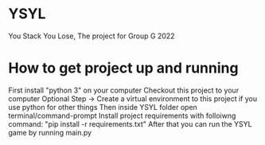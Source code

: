 # YSYL
You Stack You Lose, The project for Group G 2022


# How to get project up and running

First install "python 3" on your computer
Checkout this project to your computer
Optional Step -> Create a virtual environment to this project if you use python for other things
Then inside YSYL folder open terminal/command-prompt
Install project requirements with folloiwng command:
"pip install -r requirements.txt"
After that you can run the YSYL game by running main.py